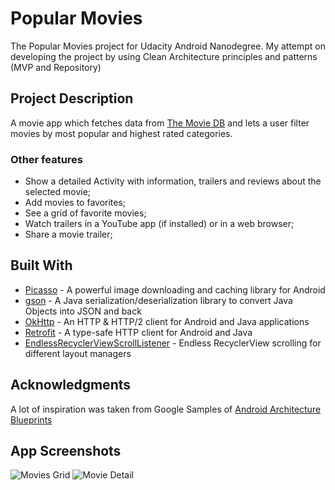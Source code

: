 # Popular Movies

The Popular Movies project for Udacity Android Nanodegree.
My attempt on developing the project by using Clean Architecture principles and patterns (MVP and Repository)

## Project Description

A movie app which fetches data from [The Movie DB](https://www.themoviedb.org/?language=en) and lets a user filter movies by most popular and highest rated categories.

### Other features

* Show a detailed Activity with information, trailers and reviews about the selected movie;
* Add movies to favorites;
* See a grid of favorite movies;
* Watch trailers in a YouTube app (if installed) or in a web browser;
* Share a movie trailer;

## Built With

* [Picasso](https://square.github.io/picasso/) - A powerful image downloading and caching library for Android
* [gson](https://github.com/google/gson) - A Java serialization/deserialization library to convert Java Objects into JSON and back
* [OkHttp](https://square.github.io/okhttp/) - An HTTP & HTTP/2 client for Android and Java applications
* [Retrofit](https://square.github.io/retrofit/) - A type-safe HTTP client for Android and Java
* [EndlessRecyclerViewScrollListener](https://gist.github.com/nesquena/d09dc68ff07e845cc622) - Endless RecyclerView scrolling for different layout managers

## Acknowledgments

A lot of inspiration was taken from Google Samples of [Android Architecture Blueprints](https://github.com/googlesamples/android-architecture/tree/todo-mvp-clean/)

## App Screenshots
![Movies Grid](https://www.dropbox.com/s/lj8zxmuytlhhld6/MoviesGrid.png?raw=1 "Movies Activity")
![Movie Detail](https://www.dropbox.com/s/hh0mok3odi1gm6d/MovieDetail.png?raw=1 "Movie Detail Activity")